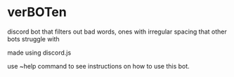 # verBOTen
discord bot that filters out bad words, ones with irregular spacing that other bots struggle with


made using discord.js

use ~help command to see instructions on how to use this bot. 
